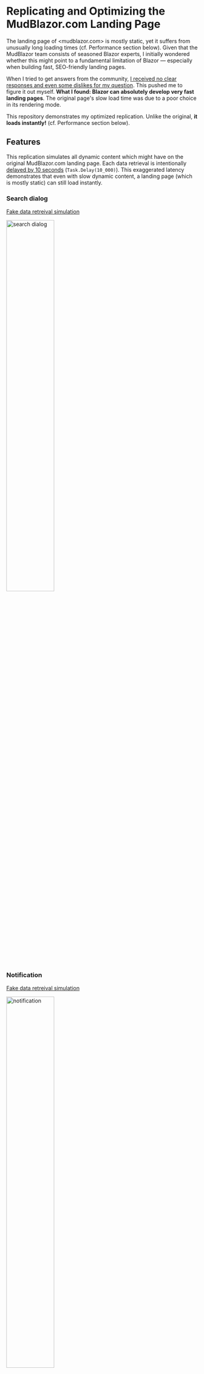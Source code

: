 # Replicating and Optimizing the MudBlazor.com Landing Page

The landing page of <mudblazor.com> is mostly static, yet it suffers from unusually long loading times (cf. Performance section below). Given that the MudBlazor team consists of seasoned Blazor experts, I initially wondered whether this might point to a fundamental limitation of Blazor — especially when building fast, SEO-friendly landing pages.

When I tried to get answers from the community, [I received no clear responses and even some dislikes for my question](https://github.com/MudBlazor/MudBlazor/discussions/11495). This pushed me to figure it out myself. **What I found: Blazor can absolutely develop very fast landing pages**. The original page's slow load time was due to a poor choice in its rendering mode.

This repository demonstrates my optimized replication. Unlike the original, **it loads instantly!** (cf. Performance section below).

## Features

This replication simulates all dynamic content which might have on the original MudBlazor.com landing page.
Each data retrieval is intentionally [delayed by 10 seconds](./DaisyMudDomain/SimulationOptions.cs) (`Task.Delay(10_000)`). This exaggerated latency demonstrates that even with slow dynamic content, a landing page (which is mostly static) can still load instantly.

### Search dialog

[Fake data retreival simulation](./DaisyMudDomain/SearchService.cs)

 <img src="./docs/images/image-4.png" alt="search dialog" width="50%">

### Notification

[Fake data retreival simulation](./DaisyMudDomain/NotificationService.cs)

<img src="./docs/images/image-5.png" alt="notification" width="50%">

### Country list & Stats

[Fake data retreival simulation](./DaisyMudDomain/CountryListService.cs)

<img src="./docs/images/image-6.png" alt="stats" width="50%">

### Testimonial

[Fake data retreival simulation](./DaisyMudDomain/TestimonialService.cs)

<img src="./docs/images/image-7.png" alt="testimonial" width="50%">

### Text direction switcher (RTL, LTR)

<img src="./docs/images/image-8.png" alt="Text direction" width="50%">

### Theme switcher (Dark, Light, Auto)

<img src="./docs/images/image-9.png" alt="Theme switcher" width="50%">

### Mock up Application

A complex dashboard demo (from [nexus.daisyui.com/dashboards/ecommerce](https://nexus.daisyui.com/dashboards/ecommerce)) is embedded via an iframe within a mobile/tablet mockup.

This approach, which I've used to save development time, offers superior isolation and maintainability compared to MudBlazor.com's original "direct embedding" method. Using an iframe keeps the demo application isolated, simplifying maintenance for both the main landing page and the demo itself.

While my replication only synchronizes the Dark/Light theme setting and cannot synchronize the Text Direction setting (due to cross-domain limitations); the original MudBlazor's demo app, being on the same domain, could fully benefit from my iframe technique without sacrificing any features.

<img src="./docs/images/image-12.png" alt="Mock up" width="50%">

### Drawer - Mobile first

I didn't spent much effort to replicate the app drawer, But here it is functional..

<img src="./docs/images/image-10.png" alt="Drawer" width="50%">

### Codes demo animation

I discovered a small animation here last minute and added it to this replication.. These are advance CSS for me (I only knew basic CSS stuff). Most CSS problem was solved with help of various LLMLs.

<img src="./docs/images/image-11.png" alt="Codes demo animation" width="50%">

## Performance comparison

This comparison highlights the significant performance gains of the optimized replication, even under less-than-ideal conditions

The replication was run locally using `dotnet run` (without `--release`) and temporarily exposed via a [Cloudflare dev tunnel](https://developers.cloudflare.com/pages/how-to/preview-with-cloudflare-tunnel/) .  

While these "Apple vs. Orange" comparisons are not strictly scientific, they provide a strong indication of the improved user-perceived performance.

### Google's pagespeed

|                                        | Mobile | Desktop | Link                                                                                                                   |
| -------------------------------------- | ------ | ------- | ---------------------------------------------------------------------------------------------------------------------- |
| Official <mudblazor.com>               | 34     | 40      | <https://pagespeed.web.dev/analysis/https-www-mudblazor-com/jqmjl4bu2u?form_factor=desktop>                              |
| Replication<br>(via Cloudflare Tunnel) | 59     | 86      | <https://pagespeed.web.dev/analysis/https-eur-starter-richard-becoming-trycloudflare-com/49hm85qqx4?form_factor=desktop> |

### GTMetrix metrix

|                                        | Performance | Largest Contentful Paint | Total Blocking Time | Time to interractive | Fully loaded |                                                                                         |
| -------------------------------------- | ----------- | ------------------------ | ------------------- | -------------------- | ------------ | --------------------------------------------------------------------------------------- |
| Official <mudblazor.com>               | 33%         | 13.3s                    | 3s                  | 14.3                 | 13.6         | <https://gtmetrix.com/reports/www.mudblazor.com/CN8eBGjK/>                                |
| Replication<br>(via Cloudflare Tunnel) | 88%         | 1.5s                     | 34ms                | 8s                   | 32.4s        | <https://gtmetrix.com/reports/broadway-wins-exceptions-satin.trycloudflare.com/CgnjGllY/> |

## How the Optimization Was Implemented

The original MudBlazor.com landing page likely uses **Interactive WebAssembly**, a poor choice for static-content-heavy landing pages.

My replication utilizes **Static Server rendering for most components**, switching to **Interactive Server rendering** only for components requiring dynamic server data.

### Server Data Display & Double Loading Mitigation

To address the common "double loading" issue caused by pre-rendering, where data is fetched twice, LLMs often suggest disabling pre-rendering or using `PersistentComponentState`. And I opted for a third, more streamlined solution: combining `InteractiveServer` with an `OnAfterRender/firstRender` check.

```razor
@rendermode InteractiveServer

@if (StatsData is null) {
    <div class="skeleton">Display Loading spinner our a Skeleton place holder..</div>
} 
else {
    <div>@StatsData</div>    
}

@inject StatsService _statsService

@code
{
    public StatsData? StatsData { get; set; }
    protected override async Task OnAfterRenderAsync(bool firstRender)
    {
        if (firstRender)
        {
            if (StatsData is null)
            {
                StatsData = await _statsService.GetStats(CancellationToken.None);
                StateHasChanged();
            }
        }
    }
}
```

**Advantages of this approach:**

- **Eliminates Double Loading:** Solves the double loading issue without the boilerplate of the more complex `PersistentComponentState` pattern.
- **Maximizes Pre-rendering:** Ensures static content renders instantly on the server, providing immediate perceived performance.

This method allows the end-user to see all static content immediately, with dynamic server data populating shortly thereafter (simulated as 10 seconds in this project). I typically display a skeleton placeholder during this waiting period, as shown below:

<img src="./docs/images/image-13.png" alt="skeleton" width="30%" />
<img src="./docs/images/image-14.png" alt="skeleton" width="30%" />
<img src="./docs/images/image-15.png" alt="skeleton" width="30%" />

## Conclusion

This replication taught me a great deal about Blazor and CSS. After completing this small project, I gained more confidence in Blazor's capabilities and its future. I will happily embrace it within my tech stack.

